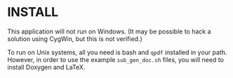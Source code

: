 # INSTALL

This application will not run on Windows. 
(It may be possible to hack a solution using CygWin, but this is not verified.)

To run on Unix systems, all you need is bash and `qpdf` installed in your path. 
However, in order to use the example `sub_gen_doc.sh` files, you will need to install Doxygen and LaTeX.
